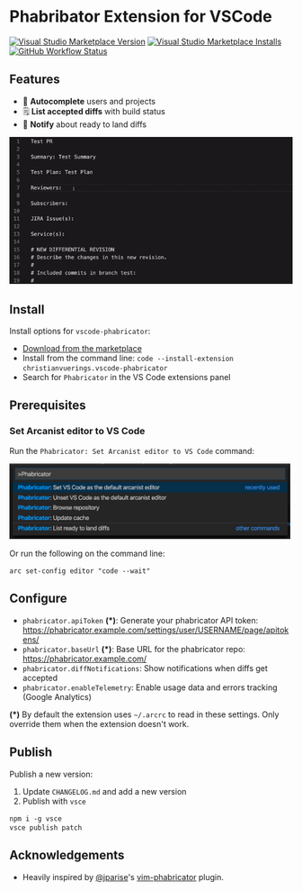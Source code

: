 # Phabribator Extension for VSCode

[![Visual Studio Marketplace Version](https://img.shields.io/visual-studio-marketplace/v/christianvuerings.vscode-phabricator)](https://marketplace.visualstudio.com/items?itemName=christianvuerings.vscode-phabricator)
[![Visual Studio Marketplace Installs](https://img.shields.io/visual-studio-marketplace/i/christianvuerings.vscode-phabricator)](https://marketplace.visualstudio.com/items?itemName=christianvuerings.vscode-phabricator)
[![GitHub Workflow Status](https://img.shields.io/github/workflow/status/christianvuerings/vscode-phabricator/CI/master)](https://github.com/christianvuerings/vscode-phabricator/actions?query=workflow%3ACI+branch%3Amaster)

## Features

- 💬 **Autocomplete** users and projects
- 🗒️ **List accepted diffs** with build status
- 🔔 **Notify** about ready to land diffs

<img src="images/vscode-phabricator-screencast.gif" width="700" alt="Username & project autocompletion in VSCode" />

## Install

Install options for `vscode-phabricator`:

- [Download from the marketplace](https://marketplace.visualstudio.com/items?itemName=christianvuerings.vscode-phabricator)
- Install from the command line: `code --install-extension christianvuerings.vscode-phabricator`
- Search for `Phabricator` in the VS Code extensions panel

## Prerequisites

### Set Arcanist editor to VS Code

Run the `Phabricator: Set Arcanist editor to VS Code` command:

<img src="images/arcanist-set-default-editor-vscode.png" width="500" alt="Username & project autocompletion in VSCode" />

Or run the following on the command line:

```
arc set-config editor "code --wait"
```

## Configure

- `phabricator.apiToken` **(\*)**: Generate your phabricator API token: https://phabricator.example.com/settings/user/USERNAME/page/apitokens/
- `phabricator.baseUrl` **(\*)**: Base URL for the phabricator repo: https://phabricator.example.com/
- `phabricator.diffNotifications`: Show notifications when diffs get accepted
- `phabricator.enableTelemetry`: Enable usage data and errors tracking (Google Analytics)

**(\*)** By default the extension uses `~/.arcrc` to read in these settings. Only override them when the extension doesn't work.

## Publish

Publish a new version:

1. Update `CHANGELOG.md` and add a new version
2. Publish with `vsce`

```
npm i -g vsce
vsce publish patch
```

## Acknowledgements

- Heavily inspired by [@jparise](https://github.com/jparise)'s [vim-phabricator](https://github.com/jparise/vim-phabricator) plugin.
